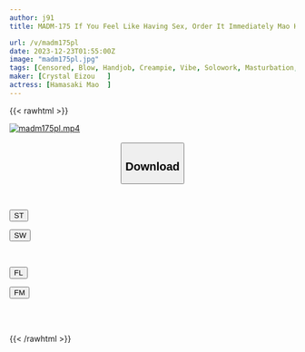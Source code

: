 ```yaml
---
author: j91
title: MADM-175 If You Feel Like Having Sex, Order It Immediately Mao Hamasaki, A Slutty Married Woman Who Targets The Delivery Man Who Comes To Her House

url: /v/madm175pl
date: 2023-12-23T01:55:00Z
image: "madm175pl.jpg"
tags: [Censored, Blow, Handjob, Creampie, Vibe, Solowork, Masturbation, Older Sister, Gal, Big Tits, Married Woman, Titty Fuck, Cowgirl, Facials, Squirting, Cum, Slut, 69, Facesitting, Back	 ]
maker: [Crystal Eizou   ]
actress: [Hamasaki Mao  ]
---
```



{{< rawhtml >}}

<div class="video" data-videoid="y21GkBaBMwC11w9">
    <a href="javascript:;">
        <img src="/v/madm175pl/madm175pl.jpg" width="WIDTH" height="HEIGHT" alt="madm175pl.mp4" loading="lazy">
    </a>
</div>

<script type="text/javascript" src="https://j91.asia/asset/on-demand-st.js"></script>

<br>
  <link rel="stylesheet" href="https://j91.asia/asset/bs5.css">
  
  <center>
  <button class="btn btn-primary" type="button" data-bs-toggle="collapse" data-bs-target=".multi-collapse" aria-expanded="false" aria-controls="multiCollapseExample1 multiCollapseExample2"><h2>Download</h2></button></center>
</p>
<div class="row">
  <div class="col">
    <div class="collapse multi-collapse" id="multiCollapseExample1">
      <div class="card card-body">
	      	      <br>
<div class="buttons">  
<p><a href="https://streamtape.to/v/y21GkBaBMwC11w9" target="_blank"><button class="btn-hover color-3"><i class="fa fa-download"></i> ST</button></a></p>
<p><a href="https://flaswish.com/m8fkib94xvl4" target="_blank"><button class="btn-hover color-2"><i class="fa fa-download"></i> SW</button></a></p></div>
    </div>
  </div>
</div>
  <div class="col">
    <div class="collapse multi-collapse" id="multiCollapseExample2">
      <div class="card card-body">
	      <br>
<div class="buttons">
<p><a href="javascript:;" target="_blank"><button class="btn-hover color-9"><i class="fa fa-download"></i> FL</button></a></p>
<p><a href="javascript:;" target="_blank"><button class="btn-hover color-8"><i class="fa fa-download"></i> FM</button></a></p></div>
<br><br>
      </div>
    </div>
  </div>
</div>

{{< /rawhtml >}}